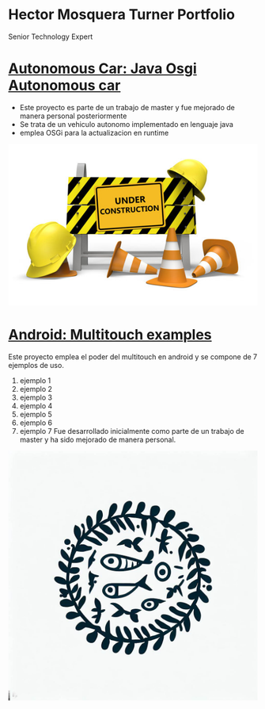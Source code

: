 # Hector Mosquera Turner Portfolio
Senior Technology Expert

# [Autonomous Car: Java Osgi Autonomous car ](https://github.com/hmosqueraturner/sua-autonomous-car) 
* Este proyecto es parte de un trabajo de master y fue mejorado de manera personal posteriormente
* Se trata de un vehiculo autonomo implementado en lenguaje java
* emplea OSGi para la actualizacion en runtime 

![](/images/underCon.jpg)


# [Android: Multitouch examples ](https://github.com/hmosqueraturner/dim-android-multitouch) 
Este proyecto emplea el poder del multitouch en android y se compone de 7 ejemplos de uso.
1. ejemplo 1
2. ejemplo 2
3. ejemplo 3
4. ejemplo 4
5. ejemplo 5
6. ejemplo 6
7. ejemplo 7
Fue desarrollado inicialmente como parte de un trabajo de master y ha sido mejorado de manera personal. 

![](/images/byocl1.jpg)
